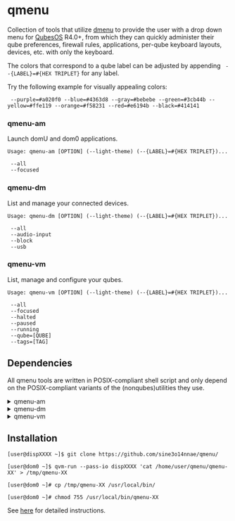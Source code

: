 qmenu
=====

Collection of tools that utilize
[dmenu](https://tools.suckless.org/dmenu/) to provide the user with a
drop down menu for [QubesOS](https://qubes-os.org/) R4.0+,
from which they can quickly administer their qube
preferences, firewall rules, applications, per-qube keyboard layouts, devices,
etc. with only the keyboard.

The colors that correspond to a qube label can be adjusted by appending
` --{LABEL}=#{HEX TRIPLET}` for any label.

Try the following example for visually appealing colors:

~~~
 --purple=#a020f0 --blue=#4363d8 --gray=#bebebe --green=#3cb44b --yellow=#ffe119 --orange=#f58231 --red=#e6194b --black=#414141
~~~

### qmenu-am ###

Launch domU and dom0 applications.

    Usage: qmenu-am [OPTION] (--light-theme) (--{LABEL}=#{HEX TRIPLET})...

     --all
     --focused

### qmenu-dm ###

List and manage your connected devices.

    Usage: qmenu-dm [OPTION] (--light-theme) (--{LABEL}=#{HEX TRIPLET})...

     --all
     --audio-input
     --block
     --usb

### qmenu-vm ###

List, manage and configure your qubes.

    Usage: qmenu-vm [OPTION] (--light-theme) (--{LABEL}=#{HEX TRIPLET})...

     --all
     --focused
     --halted
     --paused
     --running
     --qube=[QUBE]
     --tags=[TAG]

Dependencies
------------

All qmenu tools are written in POSIX-compliant shell script and only
depend on the POSIX-compliant variants of the (nonqubes)utilities they use.


<details>
 <summary>qmenu-am</summary>

* cut
* echo
* grep
* printf
* _tr_ (For '--focused' option)
* _xdotool_ (For '--focused' option)
* _xprop_ (For '--focused' option)
* <details>
   <summary>Qubes tools</summary>

  * _qvm-prefs_ (For '--focused' option)
  * qvm-run
  </details>

</details>

<details>
 <summary>qmenu-dm</summary>

* awk
* cut
* echo
* grep
* printf
* sed
* sort
* tr
* wc
* <details>
   <summary>Qubes tools</summary>

  * qvm-device
  * qvm-ls
  * qvm-prefs
  </details>

</details>

<details>
 <summary>qmenu-vm</summary>

- dom0
   * awk
   * cut
   * echo
   * grep
   * ls
   * _notify-send_
   * printf
   * sed
   * sort
   * tr
   * wc
   * _xdotool_ (For '--focused' option)
   * _xprop_ (For '--focused' option)
   * <details>
      <summary>Qubes tools</summary>

     * qubes-vm-boot-from-device
     * qubes-prefs
     * qvm-appmenus
     * qvm-block
     * qvm-check
     * qvm-clone
     * qvm-create
     * qvm-devices
     * qvm-firewall
     * qvm-kill
     * qvm-ls
     * qvm-pause
     * qvm-pci
     * qvm-pool
     * qvm-prefs
     * qvm-remove
     * qvm-run
     * qvm-service
     * qvm-shutdown
     * qvm-start
     * qvm-tags
     * qvm-unpause
     * qvm-volume
     </details>

- domU
   * _setxkbmap_ (For switching keyboard layouts)
</details>

Installation
------------

    [user@dispXXXX ~]$ git clone https://github.com/sine3o14nnae/qmenu/

    [user@dom0 ~]$ qvm-run --pass-io dispXXXX 'cat /home/user/qmenu/qmenu-XX' > /tmp/qmenu-XX

    [user@dom0 ~]# cp /tmp/qmenu-XX /usr/local/bin/

    [user@dom0 ~]# chmod 755 /usr/local/bin/qmenu-XX

See [here](https://github.com/Qubes-Community/Contents/blob/master/docs/configuration/qmenu.md)
for detailed instructions.
